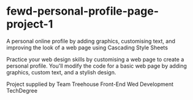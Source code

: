 # fewd-personal-profile-page-project-1
A personal online profile by adding graphics, customising text, and improving the look of a web page using Cascading Style Sheets

Practice your web design skills by customising a web page to create a personal profile. You'll modify the code for a basic web page by adding graphics, custom text, and a stylish design. 

Project supplied by Team Treehouse Front-End Wed Development TechDegree
